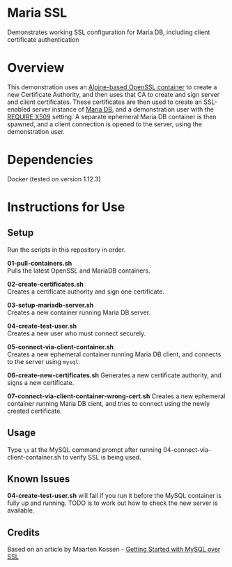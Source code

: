 # Maria SSL
Demonstrates working SSL configuration for Maria DB, including client certificate authentication

# Overview  
This demonstration uses an [Alpine-based OpenSSL container](https://hub.docker.com/r/svagi/openssl/) to create a new Certificate Authority, and then uses that CA to create and sign server and client certificates. These certificates are then used to create an SSL-enabled server instance of [Maria DB](https://hub.docker.com/_/mariadb/), and a demonstration user with the [REQUIRE X509](https://dev.mysql.com/doc/refman/5.7/en/create-user.html) setting. A separate ephemeral Maria DB container is then spawned, and a client connection is opened to the server, using the demonstration user.  
  
# Dependencies  
Docker (tested on version 1.12.3)  
  
# Instructions for Use  
  
## Setup  
Run the scripts in this repository in order.  
   
**01-pull-containers.sh**  
Pulls the latest OpenSSL and MariaDB containers.  
  
**02-create-certificates.sh**  
Creates a certificate authority and sign one certificate.  
  
**03-setup-mariadb-server.sh**  
Creates a new container running Maria DB server.
  
**04-create-test-user.sh**  
Creates a new user who must connect securely.  

**05-connect-via-client-container.sh**  
Creates a new ephemeral container running Maria DB client, and connects to the server using `mysql`.

**06-create-new-certificates.sh**
Generates a new certificate authority, and signs a new certificate.

**07-connect-via-client-container-wrong-cert.sh**
Creates a new ephemeral container running Maria DB cient, and tries to connect using the newly created certificate.


## Usage  
Type `\s` at the MySQL command prompt after running 04-connect-via-client-container.sh to verify SSL is being used.  
  
## Known Issues
**04-create-test-user.sh** will fail if you run it before the MySQL container is fully up and running. TODO is to work out how to check the new server is available.  

## Credits  
Based on an article by Maarten Kossen - [Getting Started with MySQL over SSL](https://lowendbox.com/blog/getting-started-with-mysql-over-ssl/)
